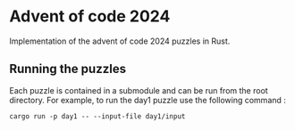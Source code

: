 # Advent of code 2024

Implementation of the advent of code 2024 puzzles in Rust.

## Running the puzzles

Each puzzle is contained in a submodule and can be run from the root directory.
For example, to run the day1 puzzle use the following command :

`cargo run -p day1 -- --input-file day1/input`
